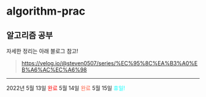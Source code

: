 # algorithm-prac
알고리즘 공부
-------

자세한 정리는 아래 블로그 참고!
>https://velog.io/@steven0507/series/%EC%95%8C%EA%B3%A0%EB%A6%AC%EC%A6%98
-------

2022년
5월 13일 <span style="color:red">완료</span>
5월 14일 <span style ="color:tomato">완료</span>
5월 15일 <span style ="color:aqua">휴일!</span>

